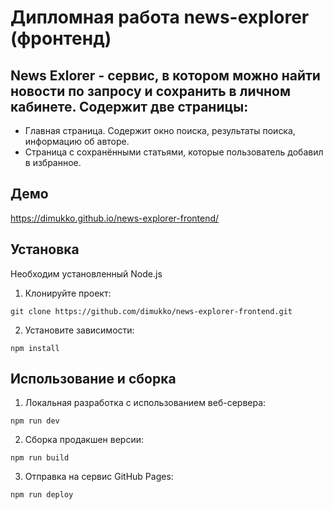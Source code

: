 # Дипломная работа news-explorer (фронтенд)

## News Exlorer - сервис, в котором можно найти новости по запросу и сохранить в личном кабинете. Содержит две страницы:
 - Главная страница. Содержит окно поиска, результаты поиска, информацию об авторе.
 - Страница с сохранёнными статьями, которые пользователь добавил в избранное.

## Демо
https://dimukko.github.io/news-explorer-frontend/

## Установка

Необходим установленный Node.js

1. Клонируйте проект:

```
git clone https://github.com/dimukko/news-explorer-frontend.git
```

2. Установите зависимости:

```
npm install
```

## Использование и сборка

1. Локальная разработка с использованием веб-сервера:

```
npm run dev
```

2. Сборка продакшен версии:

```
npm run build
```

3. Отправка на сервис GitHub Pages:

```
npm run deploy
```